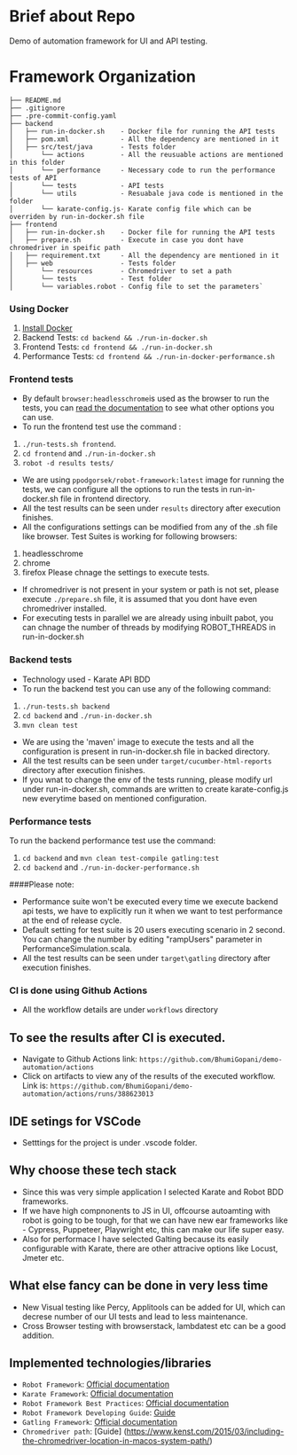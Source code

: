 # Brief about Repo
Demo of automation framework for UI and API testing. 

# Framework Organization
```
├── README.md
├── .gitignore
├── .pre-commit-config.yaml
├── backend
│   ├── run-in-docker.sh    - Docker file for running the API tests
│   ├── pom.xml             - All the dependency are mentioned in it
│   ├── src/test/java       - Tests folder
│       └── actions         - All the reusuable actions are mentioned in this folder
│       └── performance     - Necessary code to run the performance tests of API
│       └── tests           - API tests
│       └── utils           - Resuabale java code is mentioned in the folder
│       └── karate-config.js- Karate config file which can be overriden by run-in-docker.sh file
├── frontend
│   ├── run-in-docker.sh    - Docker file for running the API tests
│   ├── prepare.sh          - Execute in case you dont have chromedriver in speific path
│   ├── requirement.txt     - All the dependency are mentioned in it
│   ├── web                 - Tests folder
│       └── resources       - Chromedriver to set a path
│       └── tests           - Test folder
│       └── variables.robot - Config file to set the parameters`
```

### Using Docker

1. [Install Docker](https://docs.docker.com/docker-for-mac/install/)
2. Backend Tests: `cd backend && ./run-in-docker.sh`
3. Frontend Tests: `cd frontend && ./run-in-docker.sh`
3. Performance Tests: `cd frontend && ./run-in-docker-performance.sh`


### Frontend tests

- By default `browser:headlesschrome`is used as the browser to run the tests, you can [read the documentation](https://robotframework.org/SeleniumLibrary/SeleniumLibrary.html#Open%20Browser)
to see what other options you can use. 
- To run the frontend test use the command :
1. `./run-tests.sh frontend`.
2. `cd frontend` and `./run-in-docker.sh`
3. `robot -d results tests/`
- We are using `ppodgorsek/robot-framework:latest` image for running the tests, we can configure all the options to run the tests in run-in-docker.sh file in frontend directory.
- All the test results can be seen under `results` directory after execution finishes.
- All the configurations settings can be modified from any of the .sh file like browser. Test Suites is working for following browsers:
1. headlesschrome
2. chrome
3. firefox
Please chnage the settings to execute tests.
- If chromedriver is not present in your system or path is not set, please execute `./prepare.sh` file, it is assumed that you dont have even chromedriver installed.
- For executing tests in parallel we are already using inbuilt pabot, you can chnage the number of threads by modifying ROBOT_THREADS in run-in-docker.sh

### Backend tests

- Technology used - Karate API BDD
- To run the backend test you can use any of the following command:
1. `./run-tests.sh backend`
2. `cd backend` and `./run-in-docker.sh`
3. `mvn clean test`
- We are using the 'maven' image to execute the tests and all the configuration is present in run-in-docker.sh file in backed directory.
- All the test results can be seen under `target/cucumber-html-reports` directory after execution finishes.
- If you wnat to change the env of the tests running, please modify url under run-in-docker.sh, commands are written to create karate-config.js new everytime based on mentioned configuration.

### Performance tests

To run the backend performance test use the command:
1. `cd backend` and `mvn clean test-compile gatling:test` 
2. `cd backend` and `./run-in-docker-performance.sh`

####Please note:
- Performance suite won't be executed every time we execute backend api tests, we have to explicitly run it when we want to test performance at the end of release cycle.
- Default setting for test suite is 20 users executing scenario in 2 second. You can change the number by editing "rampUsers" parameter in PerformanceSimulation.scala.
- All the test results can be seen under `target\gatling` directory after execution finishes.


### CI is done using Github Actions

- All the workflow details are under `workflows` directory

## To see the results after CI is executed.

- Navigate to Github Actions link: `https://github.com/BhumiGopani/demo-automation/actions`
- Click on artifacts to view any of the results of the executed workflow. Link is: `https://github.com/BhumiGopani/demo-automation/actions/runs/388623013`


## IDE setings for VSCode

- Setttings for the project is under .vscode folder.

## Why choose these tech stack

- Since this was very simple application I selected Karate and Robot BDD frameworks. 
- If we have high compnonents to JS in UI, offcourse autoamting with robot is going to be tough, for that we can have new ear frameworks like - Cypress, Puppeteer, Playwright etc, this can make our life super easy.
- Also for performace I have selected Galting because its easily configurable with Karate, there are other attracive options like Locust, Jmeter etc.

## What else fancy can be done in very less time

- New Visual testing like Percy, Applitools can be added for UI, which can decrese number of our UI tests and lead to less maintenance.
- Cross Browser testing with browserstack, lambdatest etc can be a good addition.

## Implemented technologies/libraries

- `Robot Framework`: [Official documentation](https://robotframework.org/)
- `Karate Framework`: [Official documentation](https://intuit.github.io/karate/)
- `Robot Framework Best Practices`: [Official documentation](https://github.com/robotframework/HowToWriteGoodTestCases/blob/master/HowToWriteGoodTestCases.rst)
- `Robot Framework Developing Guide`: [Guide](https://github.com/idumpling/robotx/blob/master/docs/ROBOT_BEST_PRACTICE.md)
- `Gatling Framework`: [Official documentation](https://intuit.github.io/karate/karate-gatling/)
- `Chromedriver path`:  [Guide] (https://www.kenst.com/2015/03/including-the-chromedriver-location-in-macos-system-path/)

